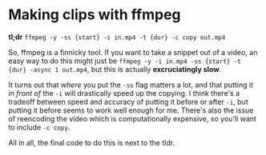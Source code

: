 # Making clips with ffmpeg

**tl;dr** `ffmpeg -y -ss {start} -i in.mp4 -t {dur} -c copy out.mp4`

So, ffmpeg is a finnicky tool. If you want to take a snippet out of a video, an easy way to do this might just be `ffmpeg -y -i in.mp4 -ss {start} -t {dur} -async 1 out.mp4`, but this is actually **excruciatingly slow**.

It turns out that *where* you put the `-ss` flag matters a lot, and that putting it *in front of* the `-i` will drastically speed up the copying. I think there's a tradeoff between speed and accuracy of putting it before or after `-i`, but putting it before seems to work well enough for me. There's also the issue of reencoding the video which is computationally expensive, so you'll want to include `-c copy`.

All in all, the final code to do this is next to the tldr.